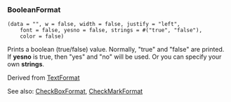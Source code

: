 ### BooleanFormat

``` suneido
(data = "", w = false, width = false, justify = "left",
    font = false, yesno = false, strings = #("true", "false"),
    color = false)
```

Prints a boolean (true/false) value. Normally, "true" and "false" are printed. If **yesno** is true, then "yes" and "no" will be used. Or you can specify your own **strings**.

Derived from [TextFormat](<TextFormat.md>)

See also:
[CheckBoxFormat](<CheckBoxFormat.md>),
[CheckMarkFormat](<CheckMarkFormat.md>)